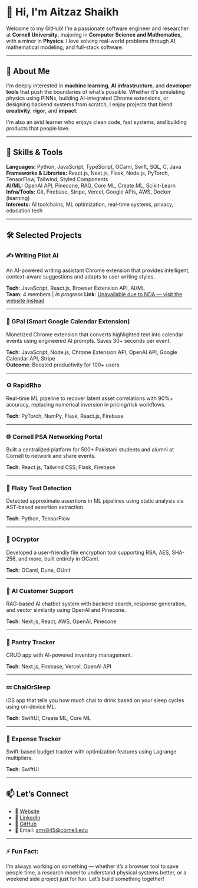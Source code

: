 # 👋 Hi, I'm Aitzaz Shaikh

Welcome to my GitHub! I'm a passionate software engineer and researcher at **Cornell University**, majoring in **Computer Science and Mathematics**, with a minor in **Physics**. I love solving real-world problems through AI, mathematical modeling, and full-stack software.

---

## 🚀 About Me

I'm deeply interested in **machine learning**, **AI infrastructure**, and **developer tools** that push the boundaries of what’s possible. Whether it's simulating physics using PINNs, building AI-integrated Chrome extensions, or designing backend systems from scratch, I enjoy projects that blend **creativity**, **rigor**, and **impact**.

I'm also an avid learner who enjoys clean code, fast systems, and building products that people love.

---

## 🧠 Skills & Tools

**Languages:** Python, JavaScript, TypeScript, OCaml, Swift, SQL, C, Java  
**Frameworks & Libraries:** React.js, Next.js, Flask, Node.js, PyTorch, TensorFlow, Tailwind, Styled Components  
**AI/ML:** OpenAI API, Pinecone, RAG, Core ML, Create ML, Scikit-Learn  
**Infra/Tools:** Git, Firebase, Stripe, Vercel, Google APIs, AWS, Docker (learning)  
**Interests:** AI toolchains, ML optimization, real-time systems, privacy, education tech

---

## 🛠️ Selected Projects

### ✍️ Writing Pilot AI
An AI-powered writing assistant Chrome extension that provides intelligent, context-aware suggestions and adapts to user writing styles.

**Tech**: JavaScript, React.js, Browser Extension API, AI/ML  
**Team**: 4 members | *In progress*
**Link**: [Unavailable due to NDA — visit the website instead](https://writingpilot.ai/)

---

### 📆 GPal (Smart Google Calendar Extension)
Monetized Chrome extension that converts highlighted text into calendar events using engineered AI prompts. Saves 30+ seconds per event.

**Tech**: JavaScript, Node.js, Chrome Extension API, OpenAI API, Google Calendar API, Stripe  
**Outcome**: Boosted productivity for 100+ users

---

### ⚙️ RapidRho
Real-time ML pipeline to recover latent asset correlations with 90%+ accuracy, replacing numerical inversion in pricing/risk workflows.

**Tech**: PyTorch, NumPy, Flask, React.js, Firebase

---

### 🌐 Cornell PSA Networking Portal
Built a centralized platform for 500+ Pakistani students and alumni at Cornell to network and share events.

**Tech**: React.js, Tailwind CSS, Flask, Firebase

---

### 🧪 Flaky Test Detection
Detected approximate assertions in ML pipelines using static analysis via AST-based assertion extraction.

**Tech**: Python, TensorFlow

---

### 🔐 OCryptor
Developed a user-friendly file encryption tool supporting RSA, AES, SHA-256, and more, built entirely in OCaml.

**Tech**: OCaml, Dune, OUnit

---

### 🤖 AI Customer Support
RAG-based AI chatbot system with backend search, response generation, and vector similarity using OpenAI and Pinecone.

**Tech**: Next.js, React, AWS, OpenAI, Pinecone

---

### 🥫 Pantry Tracker
CRUD app with AI-powered inventory management.

**Tech**: Next.js, Firebase, Vercel, OpenAI API

---

### 💤 ChaiOrSleep
iOS app that tells you how much chai to drink based on your sleep cycles using on-device ML.

**Tech**: SwiftUI, Create ML, Core ML

---

### 💸 Expense Tracker
Swift-based budget tracker with optimization features using Lagrange multipliers.

**Tech**: SwiftUI

---

## 📫 Let’s Connect

- 🔗 [Website](https://aitzazmunir.com)
- 💼 [LinkedIn](https://linkedin.com/in/aitzaz-munir-shaikh/)
- 🧠 [GitHub](https://github.com/aitzaz-web)
- 📧 Email: ams845@cornell.edu

---

### ⚡ Fun Fact:
I’m always working on something — whether it’s a browser tool to save people time, a research model to understand physical systems better, or a weekend side project just for fun. Let’s build something together!

